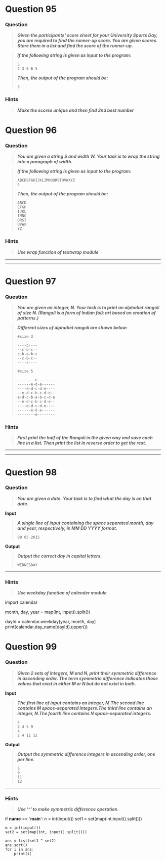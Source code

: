 
# Question 95

### **Question**

>***Given the participants' score sheet for your University Sports Day, you are required to find the runner-up score. You are given  scores. Store them in a list and find the score of the runner-up.***

>***If the following string is given as input to the program:***
>```
>5
>2 3 6 6 5
>```
>***Then, the output of the program should be:***
>```
>5
>```
### Hints 
> ***Make the scores unique and then find 2nd best number***



# Question 96

### **Question**

>***You are given a string S and width W.
Your task is to wrap the string into a paragraph of width.***

>***If the following string is given as input to the program:***
>```
>ABCDEFGHIJKLIMNOQRSTUVWXYZ
>4
>```
>***Then, the output of the program should be:***
>```
>ABCD
>EFGH
>IJKL
>IMNO
>QRST
>UVWX
>YZ
>```

### Hints
> ***Use wrap function of textwrap module***

----------------------


----------------------

# Question 97

### **Question**

>***You are given an integer, N. Your task is to print an alphabet rangoli of size N. (Rangoli is a form of Indian folk art based on creation of patterns.)***

>***Different sizes of alphabet rangoli are shown below:***
>```
>#size 3
>
>----c----
>--c-b-c--
>c-b-a-b-c
>--c-b-c--
>----c----
>
>#size 5
>
>--------e--------
>------e-d-e------
>----e-d-c-d-e----
>--e-d-c-b-c-d-e--
>e-d-c-b-a-b-c-d-e
>--e-d-c-b-c-d-e--
>----e-d-c-d-e----
>------e-d-e------
>--------e--------
>```
### Hints 
>***First print the half of the Rangoli in the given way and save each line in a list. Then print the list in reverse order to get the rest.***

----------------------

---------------------


# Question 98

### **Question**

>***You are given a date. Your task is to find what the day is on that date.***

**Input**
>***A single line of input containing the space separated month, day and year, respectively, in MM DD YYYY format.***
>```
>08 05 2015
>```


**Output**
>***Output the correct day in capital letters.***
>```
>WEDNESDAY
>```


----------------------
### Hints 
> ***Use weekday function of calender module***

import calendar

month, day, year = map(int, input().split())

dayId = calendar.weekday(year, month, day)
print(calendar.day_name[dayId].upper())


# Question 99

### **Question**

>***Given 2 sets of integers, M and N, print their symmetric difference in ascending order. The term symmetric difference indicates those values that exist in either M or N but do not exist in both.***

**Input**
>***The first line of input contains an integer, M.The second line contains M space-separated integers.The third line contains an integer, N.The fourth line contains N space-separated integers.***
>```
>4
>2 4 5 9
>4
>2 4 11 12
>```

**Output**
>***Output the symmetric difference integers in ascending order, one per line.***
>```
>5
>9
>11
>12
>```


----------------------
### Hints
> ***Use \'^\' to make symmetric difference operation.***

if __name__ == '__main__':
    n = int(input())
    set1 = set(map(int,input().split()))

    m = int(input())
    set2 = set(map(int, input().split()))

    ans = list(set1 ^ set2)
    ans.sort()
    for i in ans:
        print(i)
